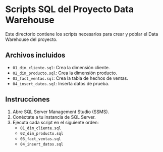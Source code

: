 # Scripts SQL del Proyecto Data Warehouse

Este directorio contiene los scripts necesarios para crear y poblar el Data Warehouse del proyecto.

## Archivos incluidos

- `01_dim_cliente.sql`: Crea la dimensión cliente.
- `02_dim_producto.sql`: Crea la dimensión producto.
- `03_fact_ventas.sql`: Crea la tabla de hechos de ventas.
- `04_insert_datos.sql`: Inserta datos de prueba.

## Instrucciones

1. Abre SQL Server Management Studio (SSMS).
2. Conéctate a tu instancia de SQL Server.
3. Ejecuta cada script en el siguiente orden:
    - `01_dim_cliente.sql`
    - `02_dim_producto.sql`
    - `03_fact_ventas.sql`
    - `04_insert_datos.sql`
